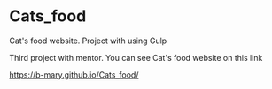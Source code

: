 # Cats_food
Cat's food website. Project with using Gulp

Third project with mentor.
You can see Cat's food website on this link

https://b-mary.github.io/Cats_food/
